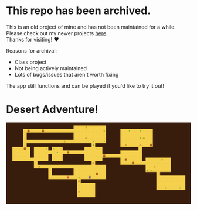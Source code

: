 # This repo has been archived.

This is an old project of mine and has not been maintained for a while. Please check out my newer projects [here](https://github.com/JacobDachenhaus).  
Thanks for visiting! ❤️

Reasons for archival:
- Class project
- Not being actively maintained
- Lots of bugs/issues that aren't worth fixing

The app still functions and can be played if you'd like to try it out!

# Desert Adventure!
![Example](/screenshot.png)
